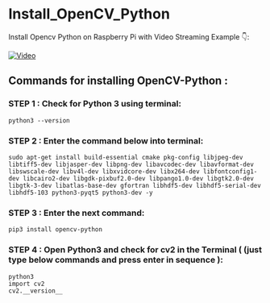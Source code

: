 # Install_OpenCV_Python
Install Opencv Python on Raspberry Pi with Video Streaming Example 👇:

[![Video](https://img.youtube.com/vi/y80I7bL2M5E/maxresdefault.jpg)](https://www.youtube.com/watch?v=y80I7bL2M5E)

## Commands for installing OpenCV-Python :

### STEP 1 :   Check for Python 3 using terminal:

`python3 --version`


### STEP 2 :   Enter the command below into terminal:
``
sudo apt-get install build-essential cmake pkg-config libjpeg-dev libtiff5-dev libjasper-dev libpng-dev libavcodec-dev libavformat-dev libswscale-dev libv4l-dev libxvidcore-dev libx264-dev libfontconfig1-dev libcairo2-dev libgdk-pixbuf2.0-dev libpango1.0-dev libgtk2.0-dev libgtk-3-dev libatlas-base-dev gfortran libhdf5-dev libhdf5-serial-dev libhdf5-103 python3-pyqt5 python3-dev -y
``

### STEP 3 :   Enter the next command:

`pip3 install opencv-python`


### STEP 4 :   Open Python3  and check for cv2 in the Terminal ( (just type below commands and press enter in sequence ):
```
python3
import cv2
cv2.__version__
```
